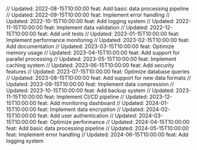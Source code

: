 // Updated: 2022-08-15T10:00:00
feat: Add basic data processing pipeline
// Updated: 2022-09-15T10:00:00
feat: Implement error handling
// Updated: 2022-10-15T10:00:00
feat: Add logging system
// Updated: 2022-11-15T10:00:00
feat: Implement data validation
// Updated: 2022-12-15T10:00:00
feat: Add unit tests
// Updated: 2023-01-15T10:00:00
feat: Implement performance monitoring
// Updated: 2023-02-15T10:00:00
feat: Add documentation
// Updated: 2023-03-15T10:00:00
feat: Optimize memory usage
// Updated: 2023-04-15T10:00:00
feat: Add support for parallel processing
// Updated: 2023-05-15T10:00:00
feat: Implement caching system
// Updated: 2023-06-15T10:00:00
feat: Add security features
// Updated: 2023-07-15T10:00:00
feat: Optimize database queries
// Updated: 2023-08-15T10:00:00
feat: Add support for new data formats
// Updated: 2023-09-15T10:00:00
feat: Implement data compression
// Updated: 2023-10-15T10:00:00
feat: Add backup system
// Updated: 2023-11-15T10:00:00
feat: Implement CI/CD pipeline
// Updated: 2023-12-15T10:00:00
feat: Add monitoring dashboard
// Updated: 2024-01-15T10:00:00
feat: Implement data encryption
// Updated: 2024-02-15T10:00:00
feat: Add user authentication
// Updated: 2024-03-15T10:00:00
feat: Optimize performance
// Updated: 2024-04-15T10:00:00
feat: Add basic data processing pipeline
// Updated: 2024-05-15T10:00:00
feat: Implement error handling
// Updated: 2024-06-15T10:00:00
feat: Add logging system
